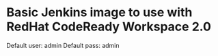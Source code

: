 # Basic Jenkins image to use with RedHat CodeReady Workspace 2.0

Default user: admin
Default pass: admin

